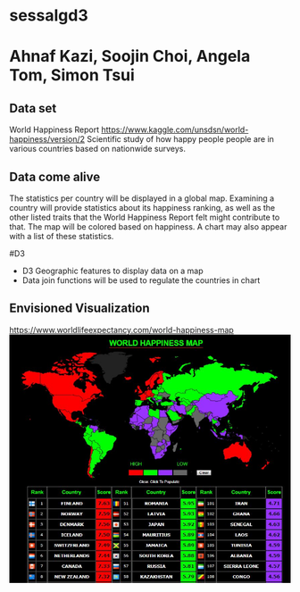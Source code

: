 # sessalgd3

# Ahnaf Kazi, Soojin Choi, Angela Tom, Simon Tsui

## Data set
World Happiness Report
https://www.kaggle.com/unsdsn/world-happiness/version/2
Scientific study of how happy people people are in various countries based on nationwide surveys.


## Data come alive
The statistics per country will be displayed in a global map. Examining a country will provide statistics about its happiness ranking, as well as the other listed traits that the World Happiness Report felt might contribute to that. The map will be colored based on happiness. A chart may also appear with a list of these statistics.

#D3
- D3 Geographic features to display data on a map
- Data join functions will be used to regulate the countries in chart

## Envisioned Visualization
https://www.worldlifeexpectancy.com/world-happiness-map
![map](https://github.com/AhnafK/sessalgd3/blob/master/mockup.JPG?raw=true)
